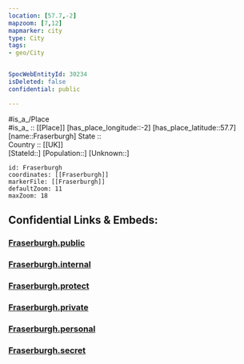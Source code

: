 ```yaml
---
location: [57.7,-2] 
mapzoom: [7,12] 
mapmarker: city 
type: City
tags:
- geo/City


SpocWebEntityId: 30234
isDeleted: false
confidential: public

---
```

#is_a_/Place  
#is_a_ :: [[Place]] 
[has_place_longitude::-2] 
[has_place_latitude::57.7] 
[name::Fraserburgh] 
State ::  
Country :: [[UK]]  
[StateId::] 
[Population::] 
[Unknown::] 


```leaflet
id: Fraserburgh
coordinates: [[Fraserburgh]] 
markerFile: [[Fraserburgh]] 
defaultZoom: 11 
maxZoom: 18
```


## Confidential Links & Embeds: 

### [Fraserburgh.public](/_public/\Earth\Continent\Europe\Europe~North\UK\Scotland\counties~Scotland\Aberdeenshire\cities~AberdeenshireFraserburgh.public.md) 

### [Fraserburgh.internal](/_internal/\Earth\Continent\Europe\Europe~North\UK\Scotland\counties~Scotland\Aberdeenshire\cities~AberdeenshireFraserburgh.internal.md) 

### [Fraserburgh.protect](/_protect/\Earth\Continent\Europe\Europe~North\UK\Scotland\counties~Scotland\Aberdeenshire\cities~AberdeenshireFraserburgh.protect.md) 

### [Fraserburgh.private](/_private/\Earth\Continent\Europe\Europe~North\UK\Scotland\counties~Scotland\Aberdeenshire\cities~AberdeenshireFraserburgh.private.md) 

### [Fraserburgh.personal](/_personal/\Earth\Continent\Europe\Europe~North\UK\Scotland\counties~Scotland\Aberdeenshire\cities~AberdeenshireFraserburgh.personal.md) 

### [Fraserburgh.secret](/_secret/\Earth\Continent\Europe\Europe~North\UK\Scotland\counties~Scotland\Aberdeenshire\cities~AberdeenshireFraserburgh.secret.md)

